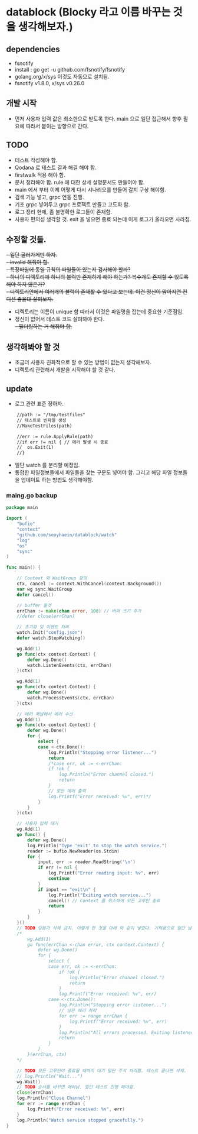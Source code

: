 # datablock (Blocky 라고 이름 바꾸는 것을 생각해보자.)

## dependencies
- fsnotify
- install : go get -u github.com/fsnotify/fsnotify
- golang.org/x/sys 이것도 자동으로 설치됨.
- fsnotify v1.8.0, x/sys v0.26.0

## 개발 시작
- 먼저 사용자 입력 값은 최소한으로 받도록 한다. main 으로 일단 접근해서 향후 필요에 따라서 붙이는 방향으로 간다.  

## TODO
- 테스트 작성해야 함.  
- Qodana 로 테스트 결과 해결 해야 함.  
- firstwalk 적용 해야 함.  
- 문서 정리해야 함. rule 에 대한 상세 설명문서도 만들어야 함.  
- main 에서 부터 이제 어떻게 다시 시나리오를 만들어 갈지 구상 해야함.  
- 검색 기능 넣고, grpc 연동 진행.
- 기초 grpc 넣어두고 grpc 프로젝트 만들고 고도화 함.
- 로그 정리 현재, 좀 불명확한 로그들이 존재함. 
- 사용자 편의성 생각할 것. exit 을 넣으면 종료 되는데 이게 로그가 올라오면 사라짐.

## 수정할 것들.
~~- 일단 굴러가게만 하자.~~  
~~- invalid 해줘야 함.~~  
~~- 특정파일에 동일 규칙의 파일들이 있는지 검사해야 할까?~~  
~~- 하나의 디렉토리에 하나의 블럭만 존재하게 해야 하는가? 복수개도 존재할 수 있도록 해야 하지 않은가?~~  
~~- 디렉토리안에서 여러개의 블럭이 존재할 수 있다고 보는데. 이건 정신이 맑아지면 컨디션 좋을대 살펴보자.~~  
- 디렉토리는 이름이 unique 함 따라서 이것은 파일명을 잡는데 중요한 기준점임.  
- 정신이 없어서 테스트 코드 살펴봐야 한다.  
~~- 필터링하는 거 해줘야 함.~~

## 생각해봐야 할 것
- 조금더 사용자 친화적으로 할 수 있는 방법이 없는지 생각해보자.  
- 디렉토리 관련해서 개발을 시작해야 할 것 같다.    
## update 
- 로그 관련 표준 정하자.  


````txt
	//path := "/tmp/testfiles"
	// 테스트로 빈파일 생성
	//MakeTestFiles(path)

	//err := rule.ApplyRule(path)
	//if err != nil { // 에러 발생 시 종료
	//	os.Exit(1)
	//}
````

- 일단 watch 를 분리할 예정임.
- 통합한 파일정보들에서 파일들을 찾는 구문도 넣어야 함. 그리고 해당 파일 정보들을 업데이트 하는 방법도 생각해야함.
### maing.go backup
```go
package main

import (
	"bufio"
	"context"
	"github.com/seoyhaein/datablock/watch"
	"log"
	"os"
	"sync"
)

func main() {

	// Context 와 WaitGroup 정의
	ctx, cancel := context.WithCancel(context.Background())
	var wg sync.WaitGroup
	defer cancel()

	// buffer 둘것
	errChan := make(chan error, 100) // 버퍼 크기 추가
	//defer close(errChan)

	// 초기화 및 이벤트 처리
	watch.Init("config.json")
	defer watch.StopWatching()

	wg.Add(1)
	go func(ctx context.Context) {
		defer wg.Done()
		watch.ListenEvents(ctx, errChan)
	}(ctx)

	wg.Add(1)
	go func(ctx context.Context) {
		defer wg.Done()
		watch.ProcessEvents(ctx, errChan)
	}(ctx)

	// 에러 채널에서 에러 수신
	wg.Add(1)
	go func(ctx context.Context) {
		defer wg.Done()
		for {
			select {
			case <-ctx.Done():
				log.Println("Stopping error listener...")
				return
				/*case err, ok := <-errChan:
				if !ok {
					log.Println("Error channel closed.")
					return
				}
				// 모든 에러 출력
				log.Printf("Error received: %v", err)*/
			}
		}
	}(ctx)

	// 사용자 입력 대기
	wg.Add(1)
	go func() {
		defer wg.Done()
		log.Println("Type 'exit' to stop the watch service.")
		reader := bufio.NewReader(os.Stdin)
		for {
			input, err := reader.ReadString('\n')
			if err != nil {
				log.Printf("Error reading input: %v", err)
				continue
			}
			if input == "exit\n" {
				log.Println("Exiting watch service...")
				cancel() // Context 를 취소하여 모든 고루틴 종료
				return
			}
		}
	}()
	// TODO 당분가 삭제 금지. 이렇게 한 것을 아래 와 같이 넣었다. 기억용으로 일단 남겨둔다.
	/*
		wg.Add(1)
		go func(errChan <-chan error, ctx context.Context) {
			defer wg.Done()
			for {
				select {
				case err, ok := <-errChan:
					if !ok {
						log.Println("Error channel closed.")
						return
					}
					log.Printf("Error received: %v", err)
				case <-ctx.Done():
					log.Println("Stopping error listener...")
					// 남은 에러 처리
					for err := range errChan {
						log.Printf("Error received: %v", err)
					}
					log.Println("All errors processed. Exiting listener.")
					return
				}
			}
		}(errChan, ctx)
	*/

	// TODO 모든 고루틴이 종료될 때까지 대기 일단 주석 처리함. 테스트 끝나면 삭제.
	// log.Println("Wait...")
	wg.Wait()
	// TODO 순서를 바꾸면 에러남. 일단 테스트 진행 해야함.
	close(errChan)
	log.Println("Close Channel")
	for err := range errChan {
		log.Printf("Error received: %v", err)
	}
	log.Println("Watch service stopped gracefully.")
}

```